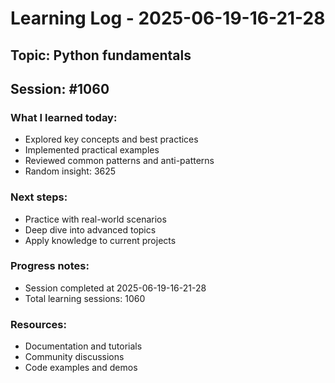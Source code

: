 # Learning Log - 2025-06-19-16-21-28

## Topic: Python fundamentals
## Session: #1060

### What I learned today:
- Explored key concepts and best practices
- Implemented practical examples  
- Reviewed common patterns and anti-patterns
- Random insight: 3625

### Next steps:
- Practice with real-world scenarios
- Deep dive into advanced topics
- Apply knowledge to current projects

### Progress notes:
- Session completed at 2025-06-19-16-21-28
- Total learning sessions: 1060

### Resources:
- Documentation and tutorials
- Community discussions
- Code examples and demos

